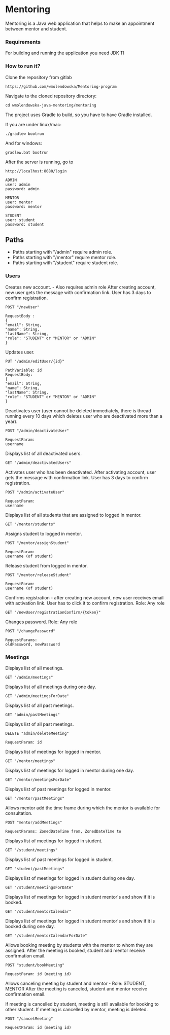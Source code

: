 # Mentoring

Mentoring is a Java web application that helps to make an appointment between mentor and student.

### Requirements
For building and running the application you need JDK 11

### How to run it?

Clone the repository from gitlab

```
https://github.com/wmolendowska/Mentoring-program
```

Navigate to the cloned repository directory:

```
cd wmolendowska-java-mentoring/mentoring
```

The project uses Gradle to build, so you have to have Gradle installed.

If you are under linux/mac:

```
./gradlew bootrun
```

And for windows:

```
gradlew.bat bootrun
```

After the server is running, go to

```
http://localhost:8080/login

ADMIN
user: admin
password: admin 

MENTOR
user: mentor
password: mentor

STUDENT
user: student
password: student  
```

## Paths
* Paths starting with "/admin" require admin role.
* Paths starting with "/mentor" require mentor role.
* Paths starting with "/student" require student role.

### Users

Creates new account. - Also requires admin role
After creating account, new user gets the message with confirmation link. User has 3 days to confirm registration.
```
POST "/newUser" 

RequestBody :
{
"email": String,
"name": String,
"lastName": String,
"role": "STUDENT" or "MENTOR" or "ADMIN"
}
```

Updates user.
```
PUT "/admin/editUser/{id}" 

PathVariable: id 
RequestBody:
{
"email": String,
"name": String,
"lastName": String,
"role": "STUDENT" or "MENTOR" or "ADMIN"
}
```

Deactivates user (user cannot be deleted immediately, there is thread running 
every 10 days which deletes user who are deactivated more than a year).
```
POST "/admin/deactivateUser"  

RequestParam:
username
```

Displays list of all deactivated users.
```
GET "/admin/deactivatedUsers" 
```

Activates user who has been deactivated. 
After activating account, user gets the message with confirmation link. User has 3 days to confirm registration.

```
POST "/admin/activateUser" 

RequestParam:
username
```

Displays list of all students that are assigned to logged in mentor.
```
GET "/mentor/students" 
```

Assigns student to logged in mentor.
```
POST "/mentor/assignStudent" 

RequestParam:
username (of student)
```

Release student from logged in mentor.
```
POST "/mentor/releaseStudent"  

RequestParam:
username (of student)
```

Confirms registration - after creating new account, new user receives email with activation link. User has to 
click it to confirm registration. Role: Any role
```
GET "/newUser/registrationConfirm/{token}" 
```

Changes password. Role: Any role
```
POST "/changePassword" 

RequestParams:
oldPassword, newPassword
```


### Meetings

Displays list of all meetings.
```
GET "/admin/meetings" 
```

Displays list of all meetings during one day.
```
GET "/admin/meetingsForDate" 
```

Displays list of all past meetings.
```
GET "admin/pastMeetings" 
```

Displays list of all past meetings.
```
DELETE "admin/deleteMeeting" 

RequestParam: id
```

Displays list of meetings for logged in mentor.
```
GET "/mentor/meetings" 
```

Displays list of meetings for logged in mentor during one day.
```
GET "/mentor/meetingsForDate" 
```

Displays list of past meetings for logged in mentor.
```
GET "/mentor/pastMeetings" 
```

Allows mentor add the time frame during which the mentor is available for consultation.
```
POST "mentor/addMeetings" 

RequestParams: ZonedDateTime from, ZonedDateTime to
```

Displays list of meetings for logged in student.
```
GET "/student/meetings" 
```

Displays list of past meetings for logged in student.
```
GET "student/pastMeetings" 
```

Displays list of meetings for logged in student during one day.
```
GET "/student/meetingsForDate" 
```

Displays list of meetings for logged in student mentor's and show if it is booked.
```
GET "/student/mentorCalendar" 
```

Displays list of meetings for logged in student mentor's and show if it is booked 
during one day.
```
GET "/student/mentorCalendarForDate" 
```

Allows booking meeting by students with the mentor to whom they are assigned.
After the meeting is booked, student and mentor receive confirmation email.
```
POST "student/bookMeeting" 

RequestParam: id (meeting id)
```

Allows canceling meeting by student and mentor - Role: STUDENT, MENTOR
After the meeting is canceled, student and mentor receive confirmation email.

If meeting is cancelled by student, meeting is still available for booking to other student.
If meeting is cancelled by mentor, meeting is deleted.
```
POST "/cancelMeeting" 

RequestParam: id (meeting id)
```

